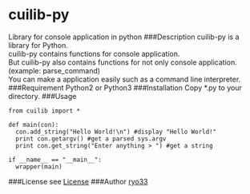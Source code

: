 cuilib-py
=========
Library for console application in python
###Description
  cuilib-py is a library for Python.  
  cuilib-py contains functions for console application.  
  But cuilib-py also contains functions for not only console application.(example: parse_command)  
  You can make a application easily such as a command line interpreter.
###Requirement
  Python2 or Python3
###Installation
  Copy *.py to your directory.
###Usage
  ```
  from cuilib import *
  
  def main(con):
    con.add_string("Hello World!\n") #display "Hello World!"
    print con.getargv() #get a parsed sys.argv
    print con.get_string("Enter anything > ") #get a string
    
  if __name__ == "__main__":
    wrapper(main)
  ```
###License
  see [License](LICENSE)
###Author
  [ryo33](https://github.com/ryo33/ "ryo33's github page")
